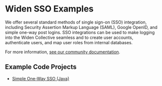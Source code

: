 # Widen SSO Examples

We offer several standard methods of single sign-on (SSO) integration, including Security Assertion Markup Language (SAML), Google OpenID, and simple one-way post logins. SSO integrations can be used to make logging into the Widen Collective seamless and to create user accounts, authenticate users, and map user roles from internal databases.

For more information, [see our community documentation](https://community.widen.com/collective/s/article/Is-there-an-SSO-integration).

## Example Code Projects

* [Simple One-Way SSO (Java)](widen-simple-one-way-sso-java/README.md)
